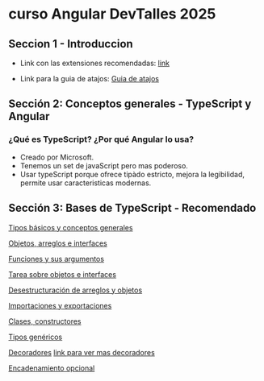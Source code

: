 # curso Angular DevTalles 2025

## Seccion 1 - Introduccion

- Link con las extensiones recomendadas: [link](https://gist.github.com/Klerith/4816679624c1cb528f8e05d902fd7cff)

- Link para la guia de atajos: [Guia de atajos](angular-cheat-sheet-v2.pdf)

## Sección 2: Conceptos generales - TypeScript y Angular

### ¿Qué es TypeScript? ¿Por qué Angular lo usa?

- Creado por Microsoft.
- Tenemos un set de javaScript pero mas poderoso.
- Usar typeScript porque ofrece tipàdo estricto, mejora la legibilidad, permite usar caracteristicas modernas.

## Sección 3: Bases de TypeScript - Recomendado

[Tipos básicos y conceptos generales](Seccion-3-BasesDeTypeScript/src/topics/01-basic-types.ts)

[Objetos, arreglos e interfaces](Seccion-3-BasesDeTypeScript/src/topics/02-object-interface.ts)

[Funciones y sus argumentos](Seccion-3-BasesDeTypeScript/src/topics/03-functions.ts)

[Tarea sobre objetos e interfaces](Seccion-3-BasesDeTypeScript/src/topics/04-homework-types.ts)

[Desestructuración de arreglos y objetos](Seccion-3-BasesDeTypeScript/src/topics/06-function-destructuring.ts)

[Importaciones y exportaciones](Seccion-3-BasesDeTypeScript/src/topics/07-import-export.ts)

[Clases, constructores](Seccion-3-BasesDeTypeScript/src/topics/08-classes.ts)

[Tipos genéricos](Seccion-3-BasesDeTypeScript/src/topics/09-generics.ts)

[Decoradores](Seccion-3-BasesDeTypeScript/src/topics/10-decorators.ts)
[link para ver mas decoradores](https://www.typescriptlang.org/docs/handbook/decorators.html)

[Encadenamiento opcional](Seccion-3-BasesDeTypeScript/src/topics/11-optional-chaining.ts)
